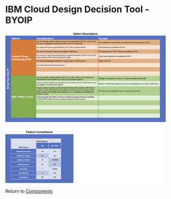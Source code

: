 # IBM Cloud Design Decision Tool - BYOIP

![Options](/images/byoip.png)

Return to [Components](README.md)
